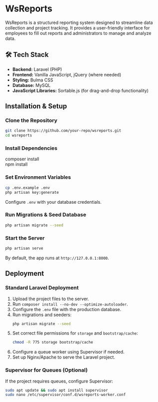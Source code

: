 # WsReports

WsReports is a structured reporting system designed to streamline data collection and project tracking. It provides a
user-friendly interface for employees to fill out reports and administrators to manage and analyze data.

## 🛠️ Tech Stack

- **Backend:** Laravel (PHP)
- **Frontend:** Vanilla JavaScript, jQuery (where needed)
- **Styling:** Bulma CSS
- **Database:** MySQL
- **JavaScript Libraries:** Sortable.js (for drag-and-drop functionality)

## Installation & Setup

### Clone the Repository

```sh
git clone https://github.com/your-repo/wsreports.git  
cd wsreports
```

### Install Dependencies

composer install  
npm install

### Set Environment Variables

```sh
cp .env.example .env  
php artisan key:generate
```

Configure `.env` with your database credentials.

### Run Migrations & Seed Database

```sh
php artisan migrate --seed
```

### Start the Server

```sh
php artisan serve
```

By default, the app runs at `http://127.0.0.1:8000`.

## Deployment

### Standard Laravel Deployment

1. Upload the project files to the server.
2. Run `composer install --no-dev --optimize-autoloader`.
3. Configure the `.env` file with the production database.
4. Run migrations and seeders:
   ```sh
   php artisan migrate --seed
   ```
5. Set correct file permissions for `storage` and `bootstrap/cache`:
   ```sh
   chmod -R 775 storage bootstrap/cache
   ```
6. Configure a queue worker using Supervisor if needed.
7. Set up Nginx/Apache to serve the Laravel project.

### Supervisor for Queues (Optional)

If the project requires queues, configure Supervisor:

```sh
sudo apt update && sudo apt install supervisor  
sudo nano /etc/supervisor/conf.d/wsreports-worker.conf  
```
